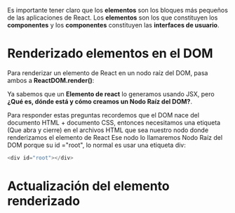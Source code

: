 Es importante tener claro que los **elementos** son los bloques más pequeños de las aplicaciones de React. Los **elementos** son los que constituyen los **componentes** y los **componentes** constituyen las **interfaces de usuario**.

# Renderizado elementos en el DOM

Para renderizar un elemento de React en un nodo raíz del DOM, pasa ambos a **ReactDOM.render()**:

Ya sabemos que un **Elemento de react**  lo generamos usando JSX, pero **¿Qué es, dónde está y cómo creamos un Nodo Raíz del DOM?**. 

Para responder estas preguntas recordemos que el DOM nace del documento HTML + documento CSS, entonces necesitamos una etiqueta (Que abra y cierre) en el archivos HTML que sea nuestro nodo donde renderizamos el elemento de React
Ese nodo lo llamaremos Nodo Raíz del DOM porque su id ="root", lo normal es usar una etiqueta div: 
```js
<div id="root"></div>
```


# Actualización del elemento renderizado